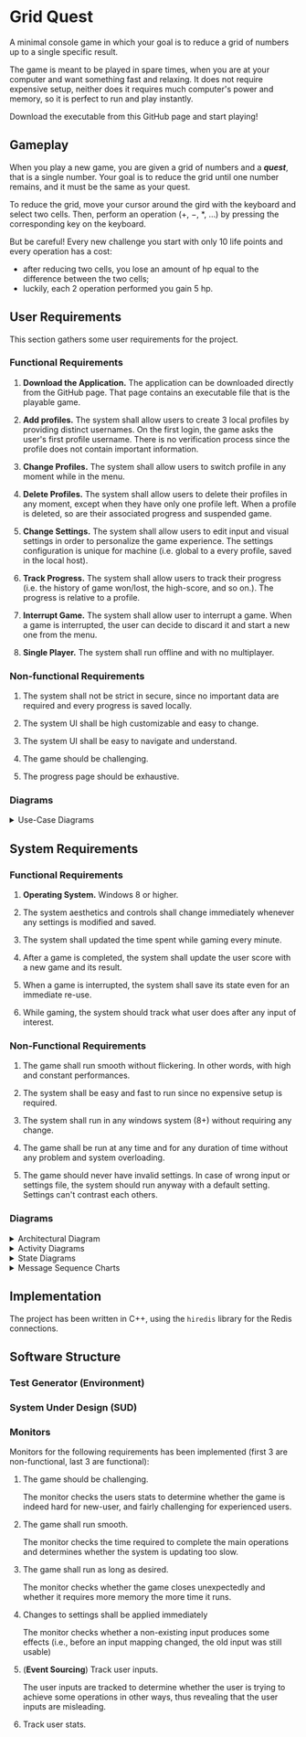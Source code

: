 # Grid Quest

A minimal console game in which your goal is to reduce a grid of numbers up to a single specific result.

The game is meant to be played in spare times, when you are at your computer and want something fast and relaxing. It does not require expensive setup, neither does it requires much computer's power and memory, so it is perfect to run and play instantly.

Download the executable from this GitHub page and start playing!

## Gameplay

When you play a new game, you are given a grid of numbers and a ***quest***, that is a single number. Your goal is to reduce the grid until one number remains, and it must be the same as your quest.

To reduce the grid, move your cursor around the gird with the keyboard and select two cells. Then, perform an operation ($+$, $-$, $*$, …) by pressing the corresponding key on the keyboard.

But be careful! Every new challenge you start with only 10 life points and every operation has a cost:

- after reducing two cells, you lose an amount of hp equal to the difference between the two cells;
- luckily, each 2 operation performed you gain 5 hp.

## User Requirements

This section gathers some user requirements for the project.

### Functional Requirements

1. **Download the Application.** The application can be downloaded directly from the GitHub page. That page contains an executable file that is the playable game.

2. **Add profiles.** The system shall allow users to create 3 local profiles by providing distinct usernames. On the first login, the game asks the user's first profile username. There is no verification process since the profile does not contain important information.

3. **Change Profiles.** The system shall allow users to switch profile in any moment while in the menu.

4. **Delete Profiles.** The system shall allow users to delete their profiles in any moment, except when they have only one profile left. When a profile is deleted, so are their associated progress and suspended game.

5. **Change Settings.** The system shall allow users to edit input and visual settings in order to personalize the game experience. The settings configuration is unique for machine (i.e. global to a every profile, saved in the local host).

6. **Track Progress.** The system shall allow users to track their progress (i.e. the history of game won/lost, the high-score, and so on.). The progress is relative to a profile.

7. **Interrupt Game.** The system shall allow user to interrupt a game. When a game is interrupted, the user can decide to discard it and start a new one from the menu.

8. **Single Player.** The system shall run offline and with no multiplayer.

### Non-functional Requirements

1. The system shall not be strict in secure, since no important data are required and every progress is saved locally.

2. The system UI shall be high customizable and easy to change.

3. The system UI shall be easy to navigate and understand.

4. The game should be challenging.

5. The progress page should be exhaustive.

### Diagrams

<details><summary>Use-Case Diagrams</summary>

![use-case-diagram](doc/Diagrams/out/usecase.png "Use case diagram")

TODO Add another

</details>

## System Requirements

### Functional Requirements

1. **Operating System.** Windows 8 or higher.

2. The system aesthetics and controls shall change immediately whenever any settings is modified and saved.

3. The system shall updated the time spent while gaming every minute.

4. After a game is completed, the system shall update the user score with a new game and its result.

5. When a game is interrupted, the system shall save its state even for an immediate re-use.

6. While gaming, the system should track what user does after any input of interest.

### Non-Functional Requirements

1. The game shall run smooth without flickering. In other words, with high and constant performances.

2. The system shall be easy and fast to run since no expensive setup is required.

3. The system shall run in any windows system (8+) without requiring any change.

4. The game shall be run at any time and for any duration of time without any problem and system overloading.

5. The game should never have invalid settings. In case of wrong input or settings file, the system should run anyway with a default setting. Settings can't contrast each others.

### Diagrams

<details><summary>Architectural Diagram</summary>

![architecture](doc/Diagrams/out/architecture.png "Architectural Diagram")

</details>

<details><summary>Activity Diagrams</summary>

#### Quest

![architecture](doc/Diagrams/out/questactivity.png "Architectural Diagram")

</details>

<details><summary>State Diagrams</summary>

#### Menu

![architecture](doc/Diagrams/out/state-diagram(menu).png "Architectural Diagram")

</details>

<details><summary>Message Sequence Charts</summary>

![architecture](doc/Diagrams/out/message-sequence-chart.png "Architectural Diagram")

</details>

## Implementation

The project has been written in C++, using the `hiredis` library for the Redis connections.

## Software Structure

### Test Generator (Environment)

### System Under Design (SUD)

### Monitors

Monitors for the following requirements has been implemented (first 3 are non-functional, last 3 are functional):

1. The game should be challenging.

    The monitor checks the users stats to determine whether the game is indeed hard for new-user, and fairly challenging for experienced users.

2. The game shall run smooth.

    The monitor checks the time required to complete the main operations and determines whether the system is updating too slow.

3. The game shall run as long as desired.

    The monitor checks whether the game closes unexpectedly and whether it requires more memory the more time it runs.

4. Changes to settings shall be applied immediately

    The monitor checks whether a non-existing input produces some effects (i.e., before an input mapping changed, the old input was still usable)

5. (**Event Sourcing**) Track user inputs.

    The user inputs are tracked to determine whether the user is trying to achieve some operations in other ways, thus revealing that the user inputs are misleading.

6. Track user stats.
